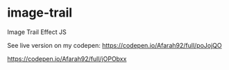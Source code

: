 # image-trail
Image Trail Effect JS 


See live version on my codepen: https://codepen.io/Afarah92/full/poJojQO

https://codepen.io/Afarah92/full/jOPObxx
